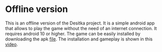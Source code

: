 # Offline version
This is an offline version of the Desitka project. It is a simple android app that allows
to play the game without the need of an internet connection. It requires android 10 or higher.
The game can be easily installed by downloading the apk [file](desitka_offline.apk). The installation
and gameplay is shown in this [video](mobile-phone-install.mp4).
